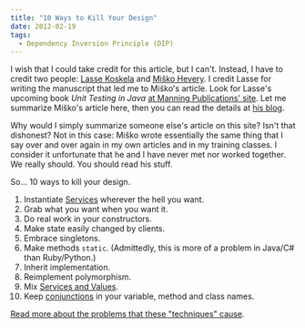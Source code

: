 ```yaml
---
title: "10 Ways to Kill Your Design"
date: 2012-02-19
tags:
  - Dependency Inversion Principle (DIP)
---
```

I wish that I could take credit for this article, but I can't. Instead, I have to credit two people: [Lasse Koskela](https://www.twitter.com/#!/lassekoskela) and [Mi&scaron;ko Hevery](https://twitter.com/#!/mhevery). I credit Lasse for writing the manuscript that led me to Mi&scaron;ko's article. Look for Lasse's upcoming book _Unit Testing in Java_ [at Manning Publications' site](https://manning.com/koskela2/). Let me summarize Mi&scaron;ko's article here, then you can read the details at [his blog](https://misko.hevery.com/2008/07/30/top-10-things-which-make-your-code-hard-to-test/).

Why would I simply summarize someone else's article on this site? Isn't that dishonest? Not in this case: Mi&scaron;ko wrote essentially the same thing that I say over and over again in my own articles and in my training classes. I consider it unfortunate that he and I have never met nor worked together. We really should. You should read his stuff.

So... 10 ways to kill your design.

1. Instantiate [Services](/permalink/when-is-it-safe-to-introduce-test-doubles) wherever the hell you want.
1. Grab what you want when you want it.
1. Do real work in your constructors.
1. Make state easily changed by clients.
1. Embrace singletons.
1. Make methods `static`. (Admittedly, this is more of a problem in Java/C# than Ruby/Python.)
1. Inherit implementation.
1. Reimplement polymorphism.
1. Mix [Services and Values](/permalink/when-is-it-safe-to-introduce-test-doubles).
1. Keep [conjunctions](https://dictionary.reference.com/browse/conjunction) in your variable, method and class names.

[Read more about the problems that these "techniques" cause](https://misko.hevery.com/2008/07/30/top-10-things-which-make-your-code-hard-to-test/).

